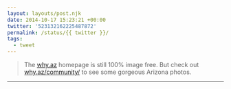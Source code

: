 ```yaml
---
layout: layouts/post.njk
date: 2014-10-17 15:23:21 +00:00
twitter: '523132162225487872'
permalink: /status/{{ twitter }}/
tags: 
  - tweet
---
```


> The [why.az](https://why.az) homepage is still 100% image free. But check out [why.az/community/](https://why.az/community/) to see some gorgeous Arizona photos.

---

